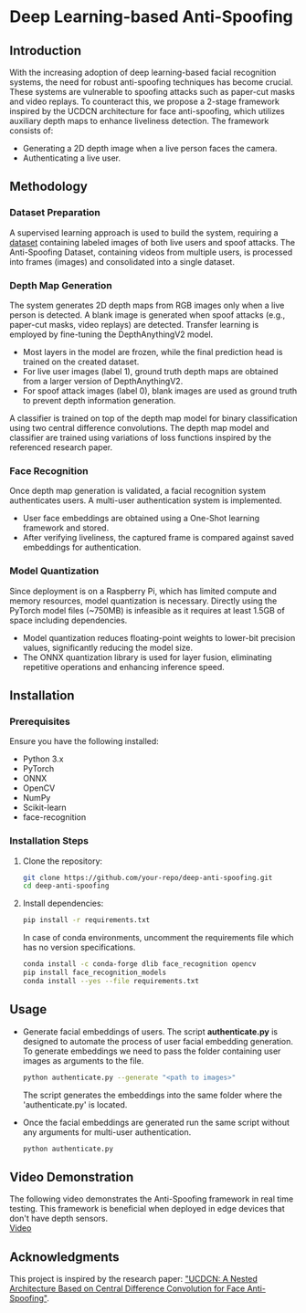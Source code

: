

# Deep Learning-based Anti-Spoofing

## Introduction
With the increasing adoption of deep learning-based facial recognition systems, the need for robust anti-spoofing techniques has become crucial. These systems are vulnerable to spoofing attacks such as paper-cut masks and video replays. To counteract this, we propose a 2-stage framework inspired by the UCDCN architecture for face anti-spoofing, which utilizes auxiliary depth maps to enhance liveliness detection. The framework consists of:
- Generating a 2D depth image when a live person faces the camera.
- Authenticating a live user.

## Methodology
### Dataset Preparation
A supervised learning approach is used to build the system, requiring a [dataset](https://www.kaggle.com/datasets/tapakah68/anti-spoofing) containing labeled images of both live users and spoof attacks. The Anti-Spoofing Dataset, containing videos from multiple users, is processed into frames (images) and consolidated into a single dataset.

### Depth Map Generation
The system generates 2D depth maps from RGB images only when a live person is detected. A blank image is generated when spoof attacks (e.g., paper-cut masks, video replays) are detected. Transfer learning is employed by fine-tuning the DepthAnythingV2 model.

- Most layers in the model are frozen, while the final prediction head is trained on the created dataset.
- For live user images (label 1), ground truth depth maps are obtained from a larger version of DepthAnythingV2.
- For spoof attack images (label 0), blank images are used as ground truth to prevent depth information generation.

A classifier is trained on top of the depth map model for binary classification using two central difference convolutions. The depth map model and classifier are trained using variations of loss functions inspired by the referenced research paper.

### Face Recognition
Once depth map generation is validated, a facial recognition system authenticates users. A multi-user authentication system is implemented.
- User face embeddings are obtained using a One-Shot learning framework and stored.
- After verifying liveliness, the captured frame is compared against saved embeddings for authentication.

### Model Quantization
Since deployment is on a Raspberry Pi, which has limited compute and memory resources, model quantization is necessary. Directly using the PyTorch model files (~750MB) is infeasible as it requires at least 1.5GB of space including dependencies.

- Model quantization reduces floating-point weights to lower-bit precision values, significantly reducing the model size.
- The ONNX quantization library is used for layer fusion, eliminating repetitive operations and enhancing inference speed.

## Installation
### Prerequisites
Ensure you have the following installed:
- Python 3.x
- PyTorch
- ONNX
- OpenCV
- NumPy
- Scikit-learn
- face-recognition

### Installation Steps
1. Clone the repository:
   ```sh
   git clone https://github.com/your-repo/deep-anti-spoofing.git
   cd deep-anti-spoofing
   ```
2. Install dependencies:
   ```sh
   pip install -r requirements.txt
   ```

   In case of conda environments, uncomment the requirements file which has no version specifications.
   ```sh
   conda install -c conda-forge dlib face_recognition opencv 
   pip install face_recognition_models
   conda install --yes --file requirements.txt
   ```

## Usage
- Generate facial embeddings of users. The script **authenticate.py** is designed to automate the process of user facial embedding generation. To generate embeddings we need to pass the folder containing user images as arguments to the file.

    ``` sh
    python authenticate.py --generate "<path to images>"
    ```

    The script generates the embeddings into the same folder where the 'authenticate.py' is located.

- Once the facial embeddings are generated run the same script without any arguments for multi-user authentication.

    ``` sh
    python authenticate.py
     ```

## Video Demonstration
The following video demonstrates the Anti-Spoofing framework in real time testing. This framework is beneficial when deployed in edge devices that don't have depth sensors. \
[Video](https://drive.google.com/file/d/1BJ8hv_CCgaZ3ARhbSSmkFpqaS6Gb-Kl_/view?usp=sharing)

## Acknowledgments
This project is inspired by the research paper: ["UCDCN: A Nested Architecture Based on Central Difference Convolution for Face Anti-Spoofing"](https://link.springer.com/article/10.1007/s40747-024-01397-0).


